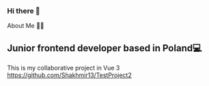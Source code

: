 ### Hi there 👋

About Me 🙋‍♂️
## Junior frontend developer based in Poland💻

This is my collaborative project in Vue 3
https://github.com/Shakhmir13/TestProject2
